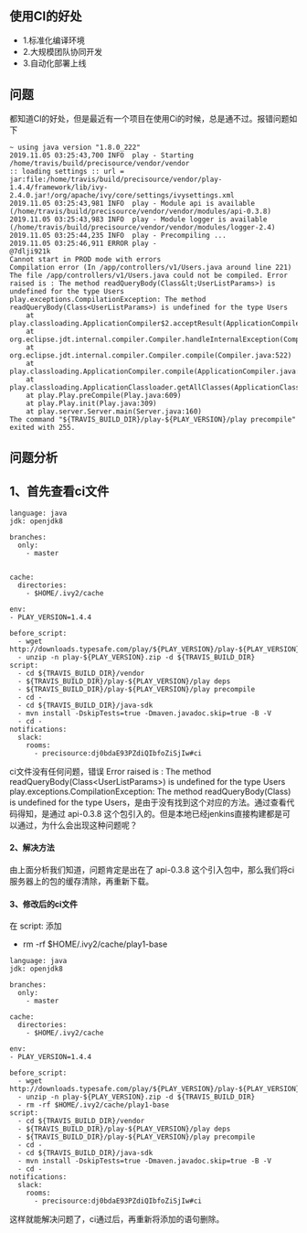 ## 使用CI的好处
- 1.标准化编译环境
- 2.大规模团队协同开发
- 3.自动化部署上线

## 问题
都知道CI的好处，但是最近有一个项目在使用Ci的时候，总是通不过。报错问题如下

```
~ using java version "1.8.0_222"
2019.11.05 03:25:43,700 INFO  play - Starting /home/travis/build/precisource/vendor/vendor
:: loading settings :: url = jar:file:/home/travis/build/precisource/vendor/play-1.4.4/framework/lib/ivy-2.4.0.jar!/org/apache/ivy/core/settings/ivysettings.xml
2019.11.05 03:25:43,981 INFO  play - Module api is available (/home/travis/build/precisource/vendor/vendor/modules/api-0.3.8)
2019.11.05 03:25:43,983 INFO  play - Module logger is available (/home/travis/build/precisource/vendor/vendor/modules/logger-2.4)
2019.11.05 03:25:44,235 INFO  play - Precompiling ...
2019.11.05 03:25:46,911 ERROR play - 
@7dlji921k
Cannot start in PROD mode with errors
Compilation error (In /app/controllers/v1/Users.java around line 221)
The file /app/controllers/v1/Users.java could not be compiled. Error raised is : The method readQueryBody(Class&lt;UserListParams>) is undefined for the type Users
play.exceptions.CompilationException: The method readQueryBody(Class<UserListParams>) is undefined for the type Users
	at play.classloading.ApplicationCompiler$2.acceptResult(ApplicationCompiler.java:264)
	at org.eclipse.jdt.internal.compiler.Compiler.handleInternalException(Compiler.java:678)
	at org.eclipse.jdt.internal.compiler.Compiler.compile(Compiler.java:522)
	at play.classloading.ApplicationCompiler.compile(ApplicationCompiler.java:300)
	at play.classloading.ApplicationClassloader.getAllClasses(ApplicationClassloader.java:420)
	at play.Play.preCompile(Play.java:609)
	at play.Play.init(Play.java:309)
	at play.server.Server.main(Server.java:160)
The command "${TRAVIS_BUILD_DIR}/play-${PLAY_VERSION}/play precompile" exited with 255.
```

## 问题分析
## 1、首先查看ci文件
```
language: java
jdk: openjdk8

branches:
  only:
    - master


cache:
  directories:
    - $HOME/.ivy2/cache

env:
- PLAY_VERSION=1.4.4

before_script:
  - wget http://downloads.typesafe.com/play/${PLAY_VERSION}/play-${PLAY_VERSION}.zip
  - unzip -n play-${PLAY_VERSION}.zip -d ${TRAVIS_BUILD_DIR}
script:
  - cd ${TRAVIS_BUILD_DIR}/vendor
  - ${TRAVIS_BUILD_DIR}/play-${PLAY_VERSION}/play deps
  - ${TRAVIS_BUILD_DIR}/play-${PLAY_VERSION}/play precompile
  - cd -
  - cd ${TRAVIS_BUILD_DIR}/java-sdk
  - mvn install -DskipTests=true -Dmaven.javadoc.skip=true -B -V
  - cd -
notifications:
  slack:
    rooms:
      - precisource:dj0bdaE93PZdiQIbfoZiSjIw#ci
```

ci文件没有任何问题，错误 Error raised is : The method readQueryBody(Class&lt;UserListParams>) is undefined for the type Users
play.exceptions.CompilationException: The method readQueryBody(Class<UserListParams>) is undefined for the type Users，是由于没有找到这个对应的方法。通过查看代码得知，是通过 api-0.3.8 这个包引入的。但是本地已经jenkins直接构建都是可以通过，为什么会出现这种问题呢？

#### 2、解决方法
由上面分析我们知道，问题肯定是出在了 api-0.3.8 这个引入包中，那么我们将ci服务器上的包的缓存清除，再重新下载。

#### 3、修改后的ci文件
在 script: 添加 
  - rm -rf $HOME/.ivy2/cache/play1-base

```
language: java
jdk: openjdk8

branches:
  only:
    - master

cache:
  directories:
    - $HOME/.ivy2/cache

env:
- PLAY_VERSION=1.4.4

before_script:
  - wget http://downloads.typesafe.com/play/${PLAY_VERSION}/play-${PLAY_VERSION}.zip
  - unzip -n play-${PLAY_VERSION}.zip -d ${TRAVIS_BUILD_DIR}
  - rm -rf $HOME/.ivy2/cache/play1-base
script:
  - cd ${TRAVIS_BUILD_DIR}/vendor
  - ${TRAVIS_BUILD_DIR}/play-${PLAY_VERSION}/play deps
  - ${TRAVIS_BUILD_DIR}/play-${PLAY_VERSION}/play precompile
  - cd -
  - cd ${TRAVIS_BUILD_DIR}/java-sdk
  - mvn install -DskipTests=true -Dmaven.javadoc.skip=true -B -V
  - cd -
notifications:
  slack:
    rooms:
      - precisource:dj0bdaE93PZdiQIbfoZiSjIw#ci
```

这样就能解决问题了，ci通过后，再重新将添加的语句删除。